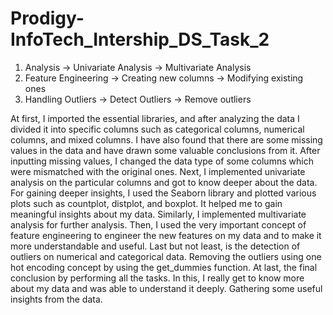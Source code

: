# Prodigy-InfoTech_Intership_DS_Task_2

1. Analysis
-> Univariate Analysis
-> Multivariate Analysis
2. Feature Engineering
-> Creating new columns
-> Modifying existing ones
3. Handling Outliers
-> Detect Outliers
-> Remove outliers
   
At first, I imported the essential libraries, and after analyzing the data I divided it into specific columns such as categorical columns, numerical columns, and mixed columns.
I have also found that there are some missing values in the data and have drawn some valuable conclusions from it. After inputting missing values, I changed the data type of some columns which were mismatched with the original ones.
Next, I implemented univariate analysis on the particular columns and got to know deeper about the data. For gaining deeper insights, I used the Seaborn library and plotted various plots such as countplot, distplot, and boxplot. It helped me to gain meaningful insights about my data.
Similarly, I implemented multivariate analysis for further analysis.
Then, I used the very important concept of feature engineering to engineer the new features on my data and to make it more understandable and useful.
Last but not least, is the detection of outliers on numerical and categorical data. Removing the outliers using one hot encoding concept by using the get_dummies function.
At last, the final conclusion by performing all the tasks. In this, I really get to know more about my data and was able to understand it deeply. Gathering some useful insights from the data.
